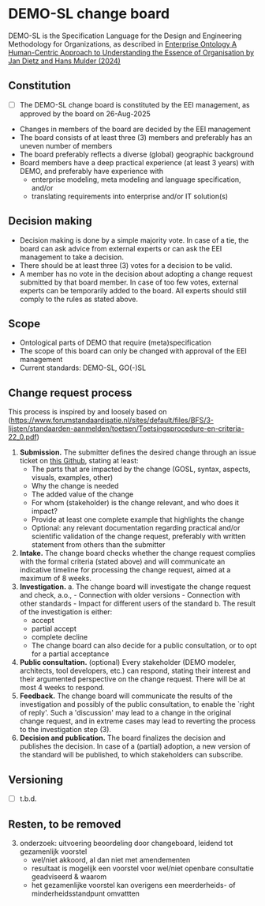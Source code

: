 # DEMO-SL change board

DEMO-SL is the Specification Language for the Design and Engineering Methodology for Organizations, as described in [Enterprise Ontology
A Human-Centric Approach to Understanding the Essence of Organisation by Jan Dietz and Hans Mulder (2024)](https://link.springer.com/book/10.1007/978-3-031-53361-7)

## Constitution
- [ ] The DEMO-SL change board is constituted by the EEI management, as approved by the board on 26-Aug-2025
- Changes in members of the board are decided by the EEI management
- The board consists of at least three (3) members and preferably has an uneven number of members
- The board preferably reflects a diverse (global) geographic background
- Board members have a deep practical experience (at least 3 years) with DEMO, and preferably have experience with
  + enterprise modeling, meta modeling and language specification, and/or
  + translating requirements into enterprise and/or IT solution(s)
 
## Decision making
- Decision making is done by a simple majority vote. In case of a tie, the board can ask advice from external experts or can ask the EEI management to take a decision.
- There should be at least three (3) votes for a decision to be valid.
- A member has no vote in the decision about adopting a change request submitted by that board member. In case of too few votes, external experts can be temporarily added to the board. All experts should still comply to the rules as stated above.

## Scope
- Ontological parts of DEMO that require (meta)specification
- The scope of this board can only be changed with approval of the EEI management
- Current standards: DEMO-SL, GO(-)SL

## Change request process
This process is inspired by and loosely based on (https://www.forumstandaardisatie.nl/sites/default/files/BFS/3-lijsten/standaarden-aanmelden/toetsen/Toetsingsprocedure-en-criteria-22_0.pdf)

1. **Submission.**
  The submitter defines the desired change through an issue ticket on [this Github](https://github.com/EE-institute/demo/issues), stating at least:
    - The parts that are impacted by the change (GOSL, syntax, aspects, visuals, examples, other)
    - Why the change is needed
    - The added value of the change
    - For whom (stakeholder) is the change relevant, and who does it impact?
    - Provide at least one complete example that highlights the change
    - Optional: any relevant documentation regarding practical and/or scientific validation of the change request, preferably with written statement from others than the submitter
2. **Intake.**
  The change board checks whether the change request complies with the formal criteria (stated above) and will communicate an indicative timeline for processing the change request, aimed at a maximum of 8 weeks.
3. **Investigation.**
    a. The change board will investigate the change request and check, a.o.,
        - Connection with older versions
        - Connection with other standards
        - Impact for different users of the standard
    b. The result of the investigation is either:
    - accept
    - partial accept
    - complete decline
    - The change board can also decide for a public consultation, or to opt for a partial acceptance
5. **Public consultation.** (optional)
  Every stakeholder (DEMO modeler, architects, tool developers, etc.) can respond, stating their interest and their argumented perspective on the change request.
  There will be at most 4 weeks to respond.
6. **Feedback.**
  The change board will communicate the results of the investigation and possibly of the public consultation, to enable the `right of reply'. Such a 'discussion' may lead to a change in the original change request, and in extreme cases may lead to reverting the process to the investigation step (3).
7. **Decision and publication.**
  The board finalizes the decision and publishes the decision. In case of a (partial) adoption, a new version of the standard will be published, to which stakeholders can subscribe.

## Versioning
- [ ] t.b.d.

## Resten, to be removed
3. onderzoek: ⁠uitvoering beoordeling door changeboard,
   leidend tot gezamenlijk voorstel
   - wel/niet akkoord, al dan niet met amendementen
   - resultaat is mogelijk een voorstel voor wel/niet openbare consultatie geadviseerd & waarom
   - het gezamenlijke voorstel kan overigens een meerderheids- of minderheidsstandpunt omvattten

